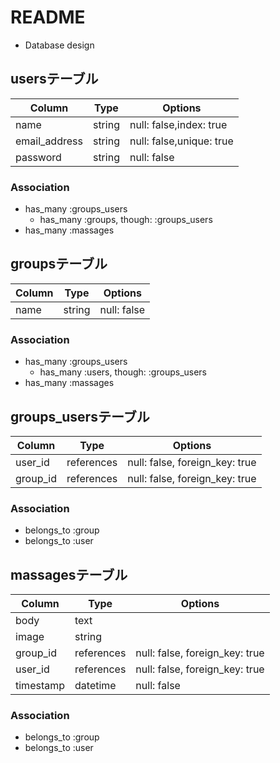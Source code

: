 # README

* Database design
## usersテーブル
  |Column|Type|Options|
  |------|----|-------|
  |name|string|null: false,index: true|
  |email_address|string|null: false,unique: true|
  |password|string|null: false|

  ### Association
  - has_many :groups_users
    - has_many :groups, though: :groups_users
  - has_many :massages

## groupsテーブル
  |Column|Type|Options|
  |------|----|-------|
  |name|string|null: false|

  ### Association
  - has_many :groups_users
    - has_many :users, though: :groups_users
  - has_many :massages

## groups_usersテーブル
  |Column|Type|Options|
  |------|----|-------|
  |user_id|references|null: false, foreign_key: true|
  |group_id|references|null: false, foreign_key: true|

  ### Association
  - belongs_to :group
  - belongs_to :user

## massagesテーブル
  |Column|Type|Options|
  |------|----|-------|
  |body|text||
  |image|string||
  |group_id|references|null: false, foreign_key: true|
  |user_id|references|null: false, foreign_key: true|
  |timestamp|datetime|null: false|

  ### Association
  - belongs_to :group
  - belongs_to :user